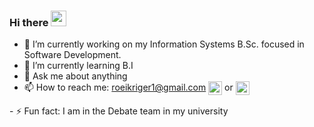 ### Hi there <img src="https://media.giphy.com/media/hvRJCLFzcasrR4ia7z/giphy.gif" width="25px"/>

- 🔭 I’m currently working on my Information Systems B.Sc. focused in Software Development.
- 🌱 I’m currently learning B.I
- 💬 Ask me about anything
- 📫 How to reach me: roeikriger1@gmail.com
  <img align="center" alt="RoiKriger's gmail" width="22px" src="https://cdn.jsdelivr.net/npm/simple-icons@v3/icons/gmail.svg" /></a> or 
  <a href="https://www.linkedin.com/in/roei-kriger/">
  <img align="center" alt="RoiKriger's LinkdeIN" width="22px" src="https://cdn.jsdelivr.net/npm/simple-icons@v3/icons/linkedin.svg" />
</a>
- ⚡ Fun fact: I am in the Debate team in my university

